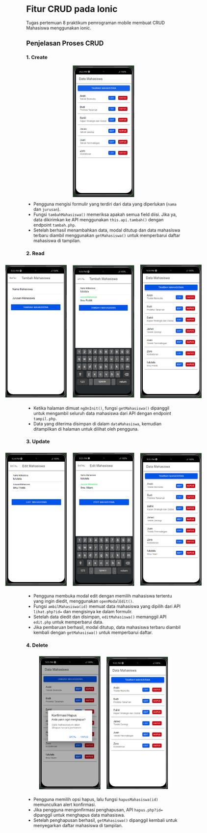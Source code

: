 # Fitur CRUD pada Ionic

Tugas pertemuan 8 praktikum pemrograman mobile membuat CRUD Mahasiswa menggunakan ionic.

## Penjelasan Proses CRUD

### 1. Create

 <img src="readme-img/R.png" style="width: 200px; display:block; margin-left:auto; margin-right:auto">

- Pengguna mengisi formulir yang terdiri dari data yang diperlukan (`nama` dan `jurusan`).
- Fungsi `tambahMahasiswa()` memeriksa apakah semua field diisi. Jika ya, data dikirimkan ke API menggunakan `this.api.tambah()` dengan endpoint `tambah.php`.
- Setelah berhasil menambahkan data, modal ditutup dan data mahasiswa terbaru diambil menggunakan `getMahasiswa()` untuk memperbarui daftar mahasiswa di tampilan.

### 2. Read

<div style="display: flex; justify-content:center; align-items:center">
    <img src="readme-img/C1.png" style="width: 200px; margin:10px" />
    <img src="readme-img/C2.png" style="width: 200px; margin:10px" />
    <img src="readme-img/C3.png" style="width: 200px; margin:10px" />
</div>

- Ketika halaman dimuat `ngOnInit()`, fungsi `getMahasiswa()` dipanggil untuk mengambil seluruh data mahasiswa dari API dengan endpoint `tampil.php`.
- Data yang diterima disimpan di dalam `dataMahasiswa`, kemudian ditampilkan di halaman untuk dilihat oleh pengguna.

### 3. Update

<div style="display: flex; justify-content:center; align-items:center">
    <img src="readme-img/U1.png" style="width: 200px; margin:10px" />
    <img src="readme-img/U2.png" style="width: 200px; margin:10px" />
    <img src="readme-img/U3.png" style="width: 200px; margin:10px" />
</div>

- Pengguna membuka modal edit dengan memilih mahasiswa tertentu yang ingin diedit, menggunakan `openModalEdit()`.
- Fungsi `ambilMahasiswa(id)` memuat data mahasiswa yang dipilih dari API `lihat.php?id=` dan mengisinya ke dalam formulir.
- Setelah data diedit dan disimpan, `editMahasiswa()` memanggil API `edit.php` untuk memperbarui data.
- Jika pembaruan berhasil, modal ditutup, data mahasiswa terbaru diambil kembali dengan `getMahasiswa()` untuk memperbarui daftar.

### 4. Delete

<div style="display: flex; justify-content:center; align-items:center">
    <img src="readme-img/D1.png" style="width: 200px; margin:10px" />
    <img src="readme-img/D2.png" style="width: 200px; margin:10px" />
</div>

- Pengguna memilih opsi hapus, lalu fungsi `hapusMahasiswa(id)` memunculkan alert konfirmasi.
- Jika pengguna mengonfirmasi penghapusan, API `hapus.php?id=` dipanggil untuk menghapus data mahasiswa.
- Setelah penghapusan berhasil, `getMahasiswa()` dipanggil kembali untuk menyegarkan daftar mahasiswa di tampilan.
